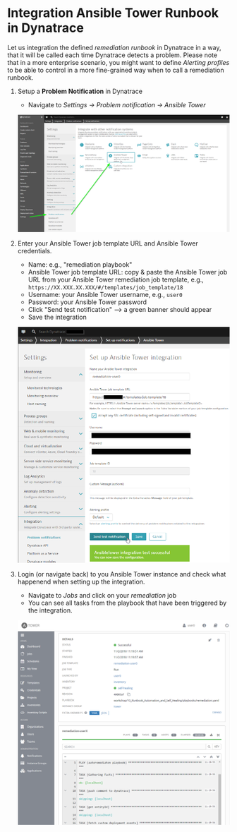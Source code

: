 # Integration Ansible Tower Runbook in Dynatrace

Let us integration the defined _remediation runbook_ in Dynatrace in a way, that it will be called each time Dynatrace detects a problem. Please note that in a more enterprise scenario, you might want to define _Alerting profiles_ to be able to control in a more fine-grained way when to call a remediation runbook.

1. Setup a **Problem Notification** in Dynatrace
    - Navigate to _Settings -> Problem notification -> Ansible Tower_ 

    ![integration](../assets/ansible-integration.png)

1. Enter your Ansible Tower job template URL and Ansible Tower credentials.
    - Name: e.g., "remediation playbook"
    - Ansible Tower job template URL: copy & paste the Ansible Tower job URL from your Ansible Tower remediation job template, e.g., `https://XX.XXX.XX.XXX/#/templates/job_template/18`
    - Username: your Ansible Tower username, e.g., `user0`
    - Password: your Ansible Tower password
    - Click "Send test notification" --> a green banner should appear
    - Save the integration

    ![integration successful](../assets/ansible-integration-successful.png)

1. Login (or navigate back) to you Ansible Tower instance and check what happenend when setting up the integration.
    - Navigate to _Jobs_ and click on your _remediation_ job
    - You can see all tasks from the playbook that have been triggered by the integration.

    ![integration run](../assets/ansible-integration-run.png)

